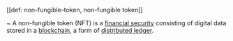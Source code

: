 [[def: non-fungible-token, non-fungible token]]

~ A non-fungible token (NFT) is a [financial security](https://en.wikipedia.org/wiki/Security_(finance)) consisting of digital data stored in a [blockchain](https://en.wikipedia.org/wiki/Blockchain), a form of [distributed ledger](https://en.wikipedia.org/wiki/Distributed_ledger). 

